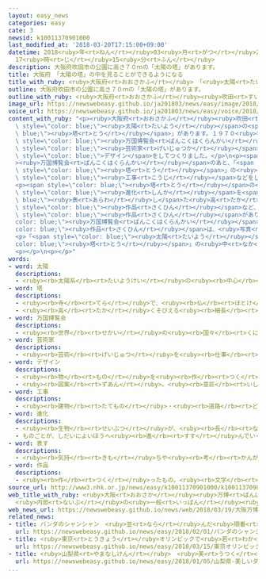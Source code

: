 ```yaml
---
layout: easy_news
categories: easy
cate: 3
newsid: k10011370901000
last_modified_at: '2018-03-20T17:15:00+09:00'
datetime: 2018<ruby>年<rt>ねん</rt></ruby>03<ruby>月<rt>がつ</rt></ruby>20<ruby>日<rt>にち</rt></ruby>
  17<ruby>時<rt>じ</rt></ruby>15<ruby>分<rt>ふん</rt></ruby>
description: 大阪府吹田市の公園に高さ７０ｍの「太陽の塔」があります。
title: 大阪府　「太陽の塔」の中を見ることができるようになる
title_with_ruby: <ruby>大阪府<rt>おおさかふ</rt></ruby>　「<ruby>太陽<rt>たいよう</rt></ruby>の<ruby>塔<rt>とう</rt></ruby>」の<ruby>中<rt>なか</rt></ruby>を<ruby>見<rt>み</rt></ruby>ることができるようになる
outline: 大阪府吹田市の公園に高さ７０ｍの「太陽の塔」があります。
outline_with_ruby: <ruby>大阪府<rt>おおさかふ</rt></ruby><ruby>吹田<rt>すいた</rt></ruby><ruby>市<rt>し</rt></ruby>の<ruby>公園<rt>こうえん</rt></ruby>に<ruby>高<rt>たか</rt></ruby>さ７０ｍの「<ruby>太陽<rt>たいよう</rt></ruby>の<ruby>塔<rt>とう</rt></ruby>」があります。
image_url: https://newswebeasy.github.io/ja201803/news/easy/image/2018/03/20/k10011370901000.jpg
voice_url: https://newswebeasy.github.io/ja201803/news/easy/voice/2018/03/20/k10011370901000.mp3
content_with_ruby: "<p><ruby>大阪府<rt>おおさかふ</rt></ruby><ruby>吹田<rt>すいた</rt></ruby><ruby>市<rt>し</rt></ruby>の<ruby>公園<rt>こうえん</rt></ruby>に<ruby>高<rt>たか</rt></ruby>さ７０ｍの「<span\
  \ style=\"color: blue;\"><ruby>太陽<rt>たいよう</rt></ruby></span>の<span style=\"color:\
  \ blue;\"><ruby>塔<rt>とう</rt></ruby></span>」があります。１９７０<ruby>年<rt>ねん</rt></ruby>に<ruby>大阪府<rt>おおさかふ</rt></ruby>で<span\
  \ style=\"color: blue;\"><ruby>万国博覧会<rt>ばんこくはくらんかい</rt></ruby></span>があったとき、<span\
  \ style=\"color: blue;\"><ruby>芸術家<rt>げいじゅつか</rt></ruby></span>の<ruby>岡本<rt>おかもと</rt></ruby><ruby>太郎<rt>たろう</rt></ruby>さんが<span\
  \ style=\"color: blue;\">デザイン</span>をしてつくりました。</p>\n<p><span style=\"color: blue;\"\
  ><ruby>万国博覧会<rt>ばんこくはくらんかい</rt></ruby></span>のあと、「<span style=\"color: blue;\"><ruby>太陽<rt>たいよう</rt></ruby></span>の<span\
  \ style=\"color: blue;\"><ruby>塔<rt>とう</rt></ruby></span>」の<ruby>中<rt>なか</rt></ruby>は<ruby>見<rt>み</rt></ruby>ることができませんでした。しかし、<ruby>安全<rt>あんぜん</rt></ruby>のための<span\
  \ style=\"color: blue;\"><ruby>工事<rt>こうじ</rt></ruby></span>などをして、１９<ruby>日<rt>にち</rt></ruby>から<ruby>見<rt>み</rt></ruby>ることができるようになりました。</p>\n\
  <p><span style=\"color: blue;\"><ruby>塔<rt>とう</rt></ruby></span>の<ruby>中<rt>なか</rt></ruby>には、<ruby>動物<rt>どうぶつ</rt></ruby>などの<span\
  \ style=\"color: blue;\"><ruby>進化<rt>しんか</rt></ruby></span>を<span style=\"color:\
  \ blue;\"><ruby>表<rt>あらわ</rt></ruby>し</span>た<ruby>高<rt>たか</rt></ruby>さ４１ｍの<span\
  \ style=\"color: blue;\"><ruby>作品<rt>さくひん</rt></ruby></span>など、<ruby>岡本<rt>おかもと</rt></ruby>さんのいろいろな<span\
  \ style=\"color: blue;\"><ruby>作品<rt>さくひん</rt></ruby></span>があります。<span style=\"\
  color: blue;\"><ruby>万国博覧会<rt>ばんこくはくらんかい</rt></ruby></span>のあとなくなった<span style=\"\
  color: blue;\"><ruby>作品<rt>さくひん</rt></ruby></span>は、<ruby>写真<rt>しゃしん</rt></ruby>などを<ruby>見<rt>み</rt></ruby>ながらもう１<ruby>度<rt>ど</rt></ruby><ruby>同<rt>おな</rt></ruby>じようにつくりました。</p>\n\
  <p>「<span style=\"color: blue;\"><ruby>太陽<rt>たいよう</rt></ruby></span>の<span style=\"\
  color: blue;\"><ruby>塔<rt>とう</rt></ruby></span>」の<ruby>中<rt>なか</rt></ruby>を<ruby>見<rt>み</rt></ruby>るためには<ruby>予約<rt>よやく</rt></ruby>が<ruby>必要<rt>ひつよう</rt></ruby>です。</p>\n\
  <p></p>\n<p></p>"
words:
- word: 太陽
  descriptions:
  - <ruby><rb>太陽系</rb><rt>たいようけい</rt></ruby>の<ruby><rb>中心</rb><rt>ちゅうしん</rt></ruby>で<ruby><rb>高</rb><rt>たか</rt></ruby>い<ruby><rb>熱</rb><rt>ねつ</rt></ruby>と<ruby><rb>光</rb><rt>ひかり</rt></ruby>を<ruby><rb>出</rb><rt>だ</rt></ruby>している<ruby><rb>星</rb><rt>ほし</rt></ruby>。<ruby><rb>地球</rb><rt>ちきゅう</rt></ruby>に<ruby><rb>熱</rb><rt>ねつ</rt></ruby>や<ruby><rb>光</rb><rt>ひかり</rt></ruby>をあたえ、<ruby><rb>生物</rb><rt>せいぶつ</rt></ruby>を<ruby><rb>育</rb><rt>そだ</rt></ruby>てる。お<ruby><rb>日</rb><rt>ひ</rt></ruby>さま。
- word: 塔
  descriptions:
  - <ruby><rb>寺</rb><rt>てら</rt></ruby>で、<ruby><rb>仏</rb><rt>ほとけ</rt></ruby>や<ruby><rb>死</rb><rt>し</rt></ruby>んだ<ruby><rb>人</rb><rt>ひと</rt></ruby>の<ruby><rb>骨</rb><rt>ほね</rt></ruby>をとむらうために<ruby><rb>建</rb><rt>た</rt></ruby>てた<ruby><rb>高</rb><rt>たか</rt></ruby>い<ruby><rb>建物</rb><rt>たてもの</rt></ruby>。
  - <ruby><rb>高</rb><rt>たか</rt></ruby>くそびえる<ruby><rb>細長</rb><rt>ほそなが</rt></ruby>い<ruby><rb>建物</rb><rt>たてもの</rt></ruby>。タワー。
- word: 万国博覧会
  descriptions:
  - <ruby><rb>世界</rb><rt>せかい</rt></ruby>の<ruby><rb>国々</rb><rt>くにぐに</rt></ruby>が<ruby><rb>参加</rb><rt>さんか</rt></ruby>する<ruby><rb>博覧会</rb><rt>はくらんかい</rt></ruby>。<ruby><rb>万国博</rb><rt>ばんこくはく</rt></ruby>。<ruby><rb>万博</rb><rt>ばんぱく</rt></ruby>。
- word: 芸術家
  descriptions:
  - <ruby><rb>芸術</rb><rt>げいじゅつ</rt></ruby>を<ruby><rb>仕事</rb><rt>しごと</rt></ruby>としている<ruby><rb>人</rb><rt>ひと</rt></ruby>。<ruby><rb>音楽家</rb><rt>おんがくか</rt></ruby>や<ruby><rb>画家</rb><rt>がか</rt></ruby>など。
- word: デザイン
  descriptions:
  - <ruby><rb>物</rb><rt>もの</rt></ruby>を<ruby><rb>作</rb><rt>つく</rt></ruby>るときに、<ruby><rb>形</rb><rt>かたち</rt></ruby>や<ruby><rb>色</rb><rt>いろ</rt></ruby>などを<ruby><rb>工夫</rb><rt>くふう</rt></ruby>すること。
  - <ruby><rb>図案</rb><rt>ずあん</rt></ruby>。<ruby><rb>意匠</rb><rt>いしょう</rt></ruby>。
- word: 工事
  descriptions:
  - <ruby><rb>建物</rb><rt>たてもの</rt></ruby>・<ruby><rb>道路</rb><rt>どうろ</rt></ruby>・<ruby><rb>橋</rb><rt>はし</rt></ruby>などを<ruby><rb>造</rb><rt>つく</rt></ruby>ったり、<ruby><rb>直</rb><rt>なお</rt></ruby>したりすること。また、その<ruby><rb>仕事</rb><rt>しごと</rt></ruby>。
- word: 進化
  descriptions:
  - <ruby><rb>生物</rb><rt>せいぶつ</rt></ruby>が、<ruby><rb>長</rb><rt>なが</rt></ruby>い<ruby><rb>時間</rb><rt>じかん</rt></ruby>をかけて、<ruby><rb>簡単</rb><rt>かんたん</rt></ruby>な<ruby><rb>体</rb><rt>からだ</rt></ruby>の<ruby><rb>仕組</rb><rt>しく</rt></ruby>みから<ruby><rb>複雑</rb><rt>ふくざつ</rt></ruby>で<ruby><rb>高等</rb><rt>こうとう</rt></ruby>なものへ<ruby><rb>変</rb><rt>か</rt></ruby>わっていくこと。
  - ものごとが、しだいによいほうへ<ruby><rb>進</rb><rt>すす</rt></ruby>んでいくこと。
- word: 表す
  descriptions:
  - <ruby><rb>気持</rb><rt>きも</rt></ruby>ちや<ruby><rb>考</rb><rt>かんが</rt></ruby>えなどを、ことばや<ruby><rb>表情</rb><rt>ひょうじょう</rt></ruby>に<ruby><rb>出</rb><rt>だ</rt></ruby>したり、<ruby><rb>絵</rb><rt>え</rt></ruby>や<ruby><rb>音楽</rb><rt>おんがく</rt></ruby>などにしたりする。
- word: 作品
  descriptions:
  - <ruby><rb>作</rb><rt>つく</rt></ruby>ったもの。<ruby><rb>文学</rb><rt>ぶんがく</rt></ruby>・<ruby><rb>音楽</rb><rt>おんがく</rt></ruby>・<ruby><rb>美術</rb><rt>びじゅつ</rt></ruby>などで、<ruby><rb>作者</rb><rt>さくしゃ</rt></ruby>が<ruby><rb>創造</rb><rt>そうぞう</rt></ruby>したもの。
source_url: http://www3.nhk.or.jp/news/easy/k10011370901000/k10011370901000.html
web_title_with_ruby: <ruby>大阪<rt>おおさか</rt></ruby><ruby>万博<rt>ばんぱく</rt></ruby>の<ruby>シンボル<rt>しんぼる</rt></ruby>「<ruby>太陽<rt>たいよう</rt></ruby>の<ruby>塔<rt>とう</rt></ruby>」
  <ruby>内部<rt>ないぶ</rt></ruby>の<ruby>一般<rt>いっぱん</rt></ruby><ruby>公開<rt>こうかい</rt></ruby><ruby>始<rt>はじ</rt></ruby>まる
web_news_url: https://newswebeasy.github.io/news/web/2018/03/19/大阪万博のシンボル太陽の塔-内部の一般公開始まる
related_news:
- title: パンダのシャンシャン　<ruby>並<rt>なら</rt></ruby>んだ<ruby>順番<rt>じゅんばん</rt></ruby>で<ruby>見<rt>み</rt></ruby>ることができる
  url: https://newswebeasy.github.io/news/easy/2018/02/01/パンダのシャンシャン-並んだ順番で見ることができる
- title: <ruby>東京<rt>とうきょう</rt></ruby>オリンピックで<ruby>若<rt>わか</rt></ruby>い<ruby>人<rt>ひと</rt></ruby>が<ruby>見<rt>み</rt></ruby>たい<ruby>競技<rt>きょうぎ</rt></ruby>　１<ruby>番<rt>ばん</rt></ruby>はバレーボール
  url: https://newswebeasy.github.io/news/easy/2018/03/15/東京オリンピックで若い人が見たい競技-1番はバレーボール
- title: <ruby>山梨県<rt>やまなしけん</rt></ruby>　<ruby>美<rt>うつく</rt></ruby>しい「ダイヤモンド<ruby>富士<rt>ふじ</rt></ruby>」が<ruby>見<rt>み</rt></ruby>える
  url: https://newswebeasy.github.io/news/easy/2018/01/05/山梨県-美しいダイヤモンド富士が見える
...
```

